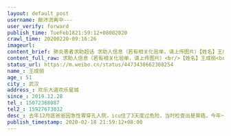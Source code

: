 ```yaml
---
layout: default_post
username: 颠沛流离中---
user_verify: forward
publish_time: TueFeb1821:59:12+08002020
crawl_time: 20200220-09:16:26
imageurl: 
content_brief: 肺炎患者求助超话 求助人信息（若有相关化验单，请上传图片）【姓名】王成丽【年龄】51【所在城市】武汉【所在小区、社区】欢乐大道欢乐星城【患病时间】2019.12.28【联系方式】15072368087  【其他紧急联系人】15927673032【病情描述】去年12月底爸爸因急性胃穿孔入院，icu住了3天度过危 ...全文
content_full_raw: 求助人信息（若有相关化验单，请上传图片）<br/>【姓名】王成丽<br/>【年龄】51<br/>【所在城市】武汉<br/>【所在小区、社区】欢乐大道欢乐星城<br/>【患病时间】2019.12.28<br/>【联系方式】15072368087<br/>【其他紧急联系人】15927673032<br/>【病情描述】去年12月底爸爸因急性胃穿孔入院，icu住了3天度过危险，当时检查出是胃癌，今年一月份出院，医生说这次恢复好了以后需要再次手术切除肿瘤或者别的方法治疗，回家后一直因为疫情无法去医院看病，在家里爸爸每天全身疼痛难忍，我们只能自己买止痛药他吃，做一下缓解，到这几天完全无法进食，呕吐，站都站不起来了，腹痛难忍，我们每天都很着急也很痛苦，跑了很多医院都不能收治入院也无法手术，现在没有医生看，没有处理方案，爸爸情况越来越严重，求助希望入院治疗！！<adata-url="http://t.cn/R2WxQOQ"href="http://weibo.com/p/1001018008642010000000000"data-hide=""><spanclass='url-icon'><imgstyle='width:1rem;height:1rem'src='https://h5.sinaimg.cn/upload/2015/09/25/3/timeline_card_small_location_default.png'></span><spanclass="surl-text">武汉</span></a>
status_url: https://m.weibo.cn/status/4473438662308254
name_: 王成丽
age_: 51
city_: 武汉
address_: 欢乐大道欢乐星城
since_: 2019.12.28
tel_: 15072368087
tel2_: 15927673032
desc_: 去年12月底爸爸因急性胃穿孔入院，icu住了3天度过危险，当时检查出是胃癌，今年一月份出院，医生说这次恢复好了以后需要再次手术切除肿瘤或者别的方法治疗，回家后一直因为疫情无法去医院看病，在家里爸爸每天全身疼痛难忍，我们只能自己买止痛药他吃，做一下缓解，到这几天完全无法进食，呕吐，站都站不起来了，腹痛难忍，我们每天都很着急也很痛苦，跑了很多医院都不能收治入院也无法手术，现在没有医生看，没有处理方案，爸爸情况越来越严重，求助希望入院治疗！！<adata-url="http//t.cn/R2WxQOQ"href="http//weibo.com/p/1001018008642010000000000"data-hide=""><spanclass='url-icon'><imgstyle='width1rem;height1rem'src='https//h5.sinaimg.cn/upload/2015/09/25/3/timeline_card_small_location_default.png'></span><spanclass="surl-text">武汉</span></a>
publish_timestamp: 2020-02-18 21:59:12+08:00
---
```

